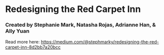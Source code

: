 # Redesigning the Red Carpet Inn
### Created by Stephanie Mark, Natasha Rojas, Adrianne Han, & Ally Yuan

Read more here: https://medium.com/@stephmarky/redesigning-the-red-carpet-inn-8d2bb7a20bcc
